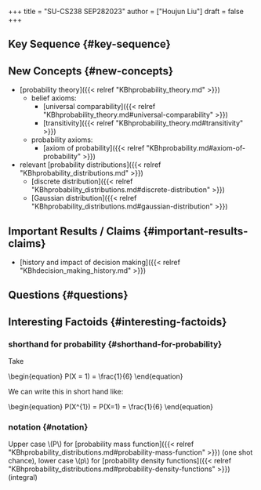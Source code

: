 +++
title = "SU-CS238 SEP282023"
author = ["Houjun Liu"]
draft = false
+++

## Key Sequence {#key-sequence}


## New Concepts {#new-concepts}

-   [probability theory]({{< relref "KBhprobability_theory.md" >}})
    -   belief axioms:
        -   [universal comparability]({{< relref "KBhprobability_theory.md#universal-comparability" >}})
        -   [transitivity]({{< relref "KBhprobability_theory.md#transitivity" >}})
    -   probability axioms:
        -   [axiom of probability]({{< relref "KBhprobability.md#axiom-of-probability" >}})
-   relevant [probability distributions]({{< relref "KBhprobability_distributions.md" >}})
    -   [discrete distribution]({{< relref "KBhprobability_distributions.md#discrete-distribution" >}})
    -   [Gaussian distribution]({{< relref "KBhprobability_distributions.md#gaussian-distribution" >}})


## Important Results / Claims {#important-results-claims}

-   [history and impact of decision making]({{< relref "KBhdecision_making_history.md" >}})


## Questions {#questions}


## Interesting Factoids {#interesting-factoids}


### shorthand for probability {#shorthand-for-probability}

Take

\begin{equation}
P(X = 1) = \frac{1}{6}
\end{equation}

We can write this in short hand like:

\begin{equation}
P(X^{1}) = P(X=1) = \frac{1}{6}
\end{equation}


### notation {#notation}

Upper case \\(P\\) for [probability mass function]({{< relref "KBhprobability_distributions.md#probability-mass-function" >}}) (one shot chance), lower case \\(p\\) for [probability density functions]({{< relref "KBhprobability_distributions.md#probability-density-functions" >}}) (integral)
